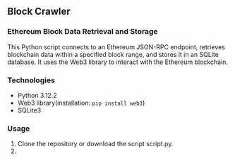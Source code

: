 ## Block Crawler

### Ethereum Block Data Retrieval and Storage

This Python script connects to an Ethereum JSON-RPC endpoint, retrieves blockchain data within a specified block range, and stores it in an SQLite database. It uses the Web3 library to interact with the Ethereum blockchain.

### Technologies
 - Python 3.12.2
 - Web3 library(installation: ```pip install web3```)
 - SQLite3

### Usage
1. Clone the repository or download the script script.py.
2. 
